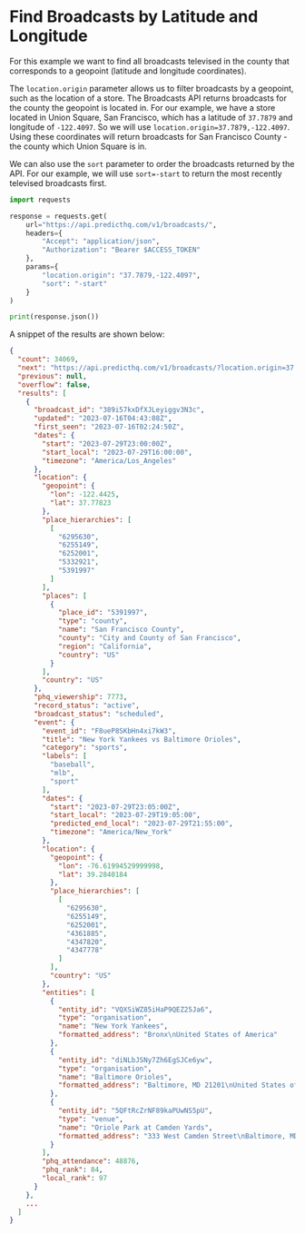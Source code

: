 # Find Broadcasts by Latitude and Longitude

For this example we want to find all broadcasts televised in the county that corresponds to a geopoint (latitude and longitude coordinates).

The `location.origin` parameter allows us to filter broadcasts by a geopoint, such as the location of a store. The Broadcasts API returns broadcasts for the county the geopoint is located in. For our example, we have a store located in Union Square, San Francisco, which has a latitude of `37.7879` and longitude of `-122.4097`. So we will use `location.origin=37.7879,-122.4097`. Using these coordinates will return broadcasts for San Francisco County - the county which Union Square is in.

We can also use the `sort` parameter to order the broadcasts returned by the API. For our example, we will use `sort=-start` to return the most recently televised broadcasts first.

```python
import requests

response = requests.get(
    url="https://api.predicthq.com/v1/broadcasts/",
    headers={
        "Accept": "application/json",
        "Authorization": "Bearer $ACCESS_TOKEN"
    },
    params={
        "location.origin": "37.7879,-122.4097",
        "sort": "-start"
    }
)

print(response.json())
```

A snippet of the results are shown below:

```json
{
  "count": 34069,
  "next": "https://api.predicthq.com/v1/broadcasts/?location.origin=37.7879%2C-122.4097&sort=-start&offset=10",
  "previous": null,
  "overflow": false,
  "results": [
    {
      "broadcast_id": "389i57kxDfXJLeyiggv3N3c",
      "updated": "2023-07-16T04:43:08Z",
      "first_seen": "2023-07-16T02:24:50Z",
      "dates": {
        "start": "2023-07-29T23:00:00Z",
        "start_local": "2023-07-29T16:00:00",
        "timezone": "America/Los_Angeles"
      },
      "location": {
        "geopoint": {
          "lon": -122.4425,
          "lat": 37.77823
        },
        "place_hierarchies": [
          [
            "6295630",
            "6255149",
            "6252001",
            "5332921",
            "5391997"
          ]
        ],
        "places": [
          {
            "place_id": "5391997",
            "type": "county",
            "name": "San Francisco County",
            "county": "City and County of San Francisco",
            "region": "California",
            "country": "US"
          }
        ],
        "country": "US"
      },
      "phq_viewership": 7773,
      "record_status": "active",
      "broadcast_status": "scheduled",
      "event": {
        "event_id": "F8ueP8SKbHn4xi7kW3",
        "title": "New York Yankees vs Baltimore Orioles",
        "category": "sports",
        "labels": [
          "baseball",
          "mlb",
          "sport"
        ],
        "dates": {
          "start": "2023-07-29T23:05:00Z",
          "start_local": "2023-07-29T19:05:00",
          "predicted_end_local": "2023-07-29T21:55:00",
          "timezone": "America/New_York"
        },
        "location": {
          "geopoint": {
            "lon": -76.61994529999998,
            "lat": 39.2840184
          },
          "place_hierarchies": [
            [
              "6295630",
              "6255149",
              "6252001",
              "4361885",
              "4347820",
              "4347778"
            ]
          ],
          "country": "US"
        },
        "entities": [
          {
            "entity_id": "VQXSiWZ85iHaP9QEZ25Ja6",
            "type": "organisation",
            "name": "New York Yankees",
            "formatted_address": "Bronx\nUnited States of America"
          },
          {
            "entity_id": "diNLbJSNy7Zh6EgSJCe6yw",
            "type": "organisation",
            "name": "Baltimore Orioles",
            "formatted_address": "Baltimore, MD 21201\nUnited States of America"
          },
          {
            "entity_id": "5QFtRcZrNF89kaPUwNS5pU",
            "type": "venue",
            "name": "Oriole Park at Camden Yards",
            "formatted_address": "333 West Camden Street\nBaltimore, MD 21201\nUnited States of America"
          }
        ],
        "phq_attendance": 48876,
        "phq_rank": 84,
        "local_rank": 97
      }
    },
    ...
  ]
}
```
